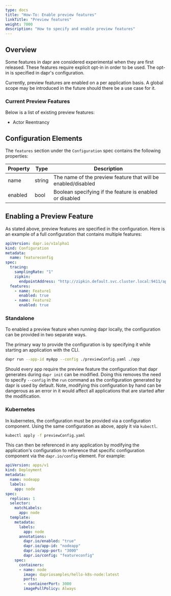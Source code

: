 ```yaml
---
type: docs
title: "How-To: Enable preview features"
linkTitle: "Preview features"
weight: 7000
description: "How to specify and enable preview features"
---
```


## Overview
Some features in dapr are considered experimental when they are first released. These features require explicit opt-in in order to be used. The opt-in is specified in dapr's configuration.

Currently, preview features are enabled on a per application basis. A global scope may be introduced in the future should there be a use case for it.

### Current Preview Features
Below is a list of existing preview features:
- Actor Reentrancy

## Configuration Elements
The `features` section under the `Configuration` spec contains the following properties:

| Property       | Type   | Description |
|----------------|--------|-------------|
|name|string|The name of the preview feature that will be enabled/disabled
|enabled|bool|Boolean specifying if the feature is enabled or disabled

## Enabling a Preview Feature
As stated above, preview features are specified in the configuration. Here is an example of a full configuration that contains multiple features:

```yaml
apiVersion: dapr.io/v1alpha1
kind: Configuration
metadata:
  name: featureconfig
spec:
  tracing:
    samplingRate: "1"
    zipkin:
      endpointAddress: "http://zipkin.default.svc.cluster.local:9411/api/v2/spans"
  features:
    - name: Feature1
      enabled: true
    - name: Feature2
      enabled: true
```

### Standalone
To enabled a preview feature when running dapr locally, the configuration can be provided in two separate ways.

The primary way to provide the configuration is by specifying it while starting an application with the CLI.

```bash
dapr run --app-id myApp --config ./previewConfig.yaml ./app
```

Should every app require the preview feature the configuration that dapr generates during `dapr init` can be modified. Doing this removes the need to specify `--config` in the `run` command as the configuration generated by dapr is used by default. Note, modifying this configuration by hand can be dangerous as an error in it would affect all applications that are started after the modification.

### Kubernetes
In kubernetes, the configuration must be provided via a configuration component. Using the same configuration as above, apply it via `kubectl`.

```bash
kubectl apply -f previewConfig.yaml
```

This can then be referenced in any application by modifying the application's configuration to reference that specific configuration component via the `dapr.io/config` element. For example:

```yaml
apiVersion: apps/v1
kind: Deployment
metadata:
  name: nodeapp
  labels:
    app: node
spec:
  replicas: 1
  selector:
    matchLabels:
      app: node
  template:
    metadata:
      labels:
        app: node
      annotations:
        dapr.io/enabled: "true"
        dapr.io/app-id: "nodeapp"
        dapr.io/app-port: "3000"
        dapr.io/config: "featureconfig"
    spec:
      containers:
      - name: node
        image: dapriosamples/hello-k8s-node:latest
        ports:
        - containerPort: 3000
        imagePullPolicy: Always
```
